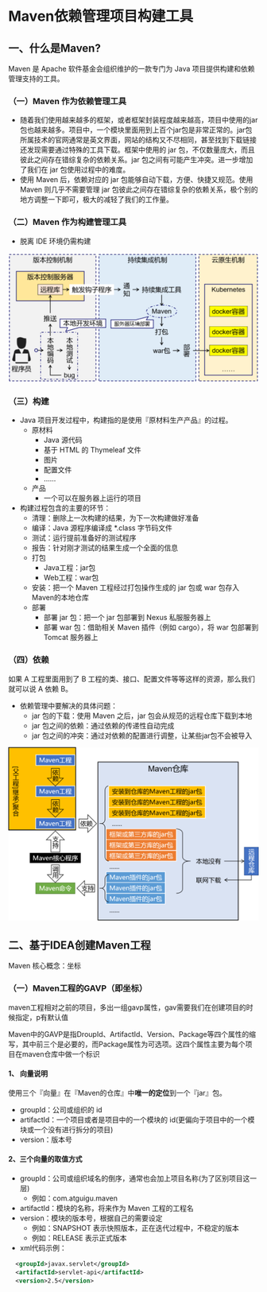 # Maven依赖管理项目构建工具

## 一、什么是Maven?

Maven 是 Apache 软件基金会组织维护的一款专门为 Java 项目提供构建和依赖管理支持的工具。

### （一）Maven 作为依赖管理工具

* 随着我们使用越来越多的框架，或者框架封装程度越来越高，项目中使用的jar包也越来越多。项目中，一个模块里面用到上百个jar包是非常正常的。jar包所属技术的官网通常是英文界面，网站的结构又不尽相同，甚至找到下载链接还发现需要通过特殊的工具下载。框架中使用的 jar 包，不仅数量庞大，而且彼此之间存在错综复杂的依赖关系。jar 包之间有可能产生冲突。进一步增加了我们在 jar 包使用过程中的难度。
* 使用 Maven 后，依赖对应的 jar 包能够自动下载，方便、快捷又规范。使用 Maven 则几乎不需要管理 jar 包彼此之间存在错综复杂的依赖关系，极个别的地方调整一下即可，极大的减轻了我们的工作量。

### （二）Maven 作为构建管理工具

* 脱离 IDE 环境仍需构建

![1709788853699](image/Maven基础01/1709788853699.png)

### （三）构建

* Java 项目开发过程中，构建指的是使用『原材料生产产品』的过程。
  * 原材料
    * Java 源代码
    * 基于 HTML 的 Thymeleaf 文件
    * 图片
    * 配置文件
    * ……
  * 产品
    * 一个可以在服务器上运行的项目
* 构建过程包含的主要的环节：
  * 清理：删除上一次构建的结果，为下一次构建做好准备
  * 编译：Java 源程序编译成 *.class 字节码文件
  * 测试：运行提前准备好的测试程序
  * 报告：针对刚才测试的结果生成一个全面的信息
  * 打包
    * Java工程：jar包
    * Web工程：war包
  * 安装：把一个 Maven 工程经过打包操作生成的 jar 包或 war 包存入Maven的本地仓库
  * 部署
    * 部署 jar 包：把一个 jar 包部署到 Nexus 私服服务器上
    * 部署 war 包：借助相关 Maven 插件（例如 cargo），将 war 包部署到 Tomcat 服务器上

### （四）依赖

如果 A 工程里面用到了 B 工程的类、接口、配置文件等等这样的资源，那么我们就可以说 A 依赖 B。

* 依赖管理中要解决的具体问题：
  * jar 包的下载：使用 Maven 之后，jar 包会从规范的远程仓库下载到本地
  * jar 包之间的依赖：通过依赖的传递性自动完成
  * jar 包之间的冲突：通过对依赖的配置进行调整，让某些jar包不会被导入

![1709788860585](image/Maven基础01/1709788860585.png)

## 二、基于IDEA创建Maven工程

Maven 核心概念：坐标

### （一）Maven工程的GAVP（即坐标）

maven工程相对之前的项目，多出一组gavp属性，gav需要我们在创建项目的时候指定，p有默认值

Maven中的GAVP是指DroupId、ArtifactId、Version、Package等四个属性的缩写，其中前三个是必要的，而Package属性为可选项。这四个属性主要为每个项目在maven仓库中做一个标识

#### 1、 向量说明

使用三个『向量』在『Maven的仓库』中**唯一的定位**到一个『jar』包。

* groupId：公司或组织的 id
* artifactId：一个项目或者是项目中的一个模块的 id(更偏向于项目中的一个模块或一个没有进行拆分的项目)
* version：版本号

#### 2、三个向量的取值方式

* groupId：公司或组织域名的倒序，通常也会加上项目名称(为了区别项目这一层)
  * 例如：com.atguigu.maven
* artifactId：模块的名称，将来作为 Maven 工程的工程名
* version：模块的版本号，根据自己的需要设定
  * 例如：SNAPSHOT 表示快照版本，正在迭代过程中，不稳定的版本
  * 例如：RELEASE 表示正式版本
* xml代码示例：

```xml
  <groupId>javax.servlet</groupId>
  <artifactId>servlet-api</artifactId>
  <version>2.5</version>
```
